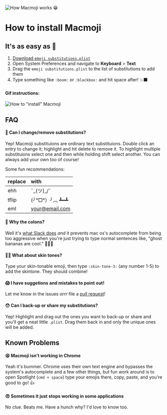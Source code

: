 ![How Macmoji works 😁](https://github.com/warpling/Macmoji/blob/master/gifs/what%20is%20it.gif?raw=true)

# How to install Macmoji
## It's as easy as 🔢

1. [Download `emoji substitutions.plist`](https://raw.githubusercontent.com/warpling/Macmoji/master/emoji%20substitutions.plist)
1. Open System Preferences and navigate to **Keyboard** > **Text**
3. Drag the `emoji substitutions.plist` to the list of substitutions to add them
4. Type something like `:boom:` or `:blackbox:` and hit space after! 💥⬛️

#### Gif instructions:
![How to "install" Macmoji](https://github.com/warpling/Macmoji/blob/master/gifs/how%20to%20install.gif?raw=true)


## FAQ

#### 🤔 Can I change/remove substitutions?
Yep! Macmoji substituions are ordinary text substituions. Double click an entry to change it; highlight and hit delete to remove it. To highlight multiple substituions select one and then while holding shift select another. You can always add your own too of course!

Some fun recommendations:

| replace | with |
| :------- | :------- |
| ehh | ¯\_(ツ)_/¯ |
| tflip | (╯°□°）╯︵ ┻━┻ |
| eml | your@email.com |

#### 💩 Why the colons?
Well it's [what Slack does](https://get.slack.help/hc/en-us/articles/202931348-Emoji-and-emoticons) *and* it prevents mac os's autocomplete from being too aggressive when you're just trying to type normal sentences like, "ghost bananas are cool." 👻🍌🆒 

#### 🖐🏽 What about skin tones?
Type your skin-tonable emoji, then type `:skin-tone-3:` (any number 1-5) to add the skintone. They should combine!

#### 😱 I have suggetions and mistakes to point out!
Let me know in the issues *orrr* file a [pull request](https://yangsu.github.io/pull-request-tutorial/)!

#### 😯 Can I back-up or share my substitutions?
Yep! Highlight and drag out the ones you want to back-up or share and you'll get a neat little `.plist`. Drag them back in and only the unique ones will be added.


## Known Problems

#### 😫 Macmoji isn't working in Chrome 
Yeah it's bummer. Chrome uses their own text engine and bypasses the system's autocomplete and a few other things, but fun work around is to open Spotlight (`cmd + space`) type your emojis there, copy, paste, and you're good to go! 👍 

#### 😠 Sometimes it just stops working in some applications
No clue. Beats me. Have a hunch why? I'd love to know too.
